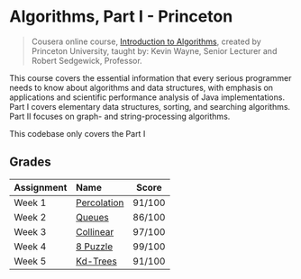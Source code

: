 # Algorithms, Part I - Princeton 

> Cousera online course, [Introduction to Algorithms][1], created by Princeton University, taught by: Kevin Wayne, Senior Lecturer and Robert Sedgewick, Professor.

This course covers the essential information that every serious programmer needs to know about algorithms and data structures, with emphasis on applications and scientific performance analysis of Java implementations. Part I covers elementary data structures, sorting, and searching algorithms. Part II focuses on graph- and string-processing algorithms.

This codebase only covers the Part I

[1]: https://www.coursera.org/learn/introduction-to-algorithms
## Grades

Assignment | Name | Score
:--- | :--- | ---
Week 1 | [Percolation][w1] | 91/100
Week 2 | [Queues][w2] | 86/100
Week 3 | [Collinear][w3] | 97/100
Week 4 | [8 Puzzle][w4] | 99/100
Week 5 | [Kd-Trees][w5] | 91/100


[w1]: http://coursera.cs.princeton.edu/algs4/assignments/percolation.html
[w2]: http://coursera.cs.princeton.edu/algs4/assignments/queues.html
[w3]: http://coursera.cs.princeton.edu/algs4/assignments/collinear.html
[w4]: http://coursera.cs.princeton.edu/algs4/assignments/8puzzle.html
[w5]: http://coursera.cs.princeton.edu/algs4/assignments/kdtree.html

